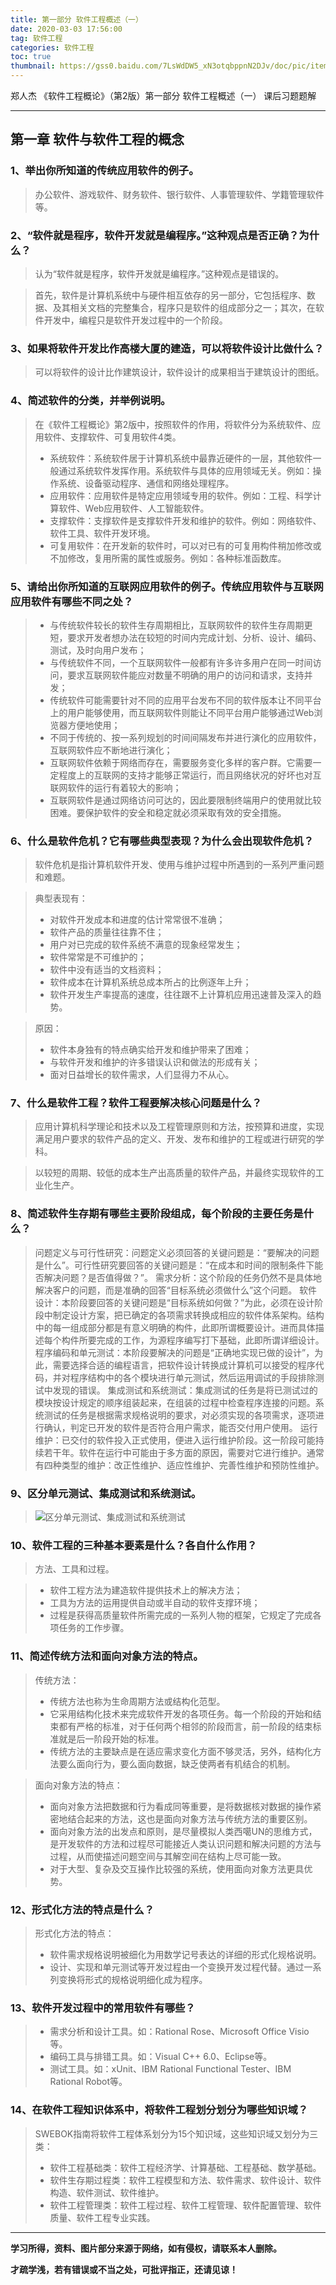 ```yaml
---
title: 第一部分 软件工程概述（一）
date: 2020-03-03 17:56:00
tag: 软件工程
categories: 软件工程
toc: true
thumbnail: https://gss0.baidu.com/7LsWdDW5_xN3otqbppnN2DJv/doc/pic/item/d009b3de9c82d158e8ea11eb870a19d8bc3e427b.jpg
---
```


郑人杰 《软件工程概论》（第2版）第一部分 软件工程概述（一） 课后习题题解

<!--more-->

---

## 第一章 软件与软件工程的概念
### 1、举出你所知道的传统应用软件的例子。
> 办公软件、游戏软件、财务软件、银行软件、人事管理软件、学籍管理软件等。

### 2、“软件就是程序，软件开发就是编程序。”这种观点是否正确？为什么？
> 认为“软件就是程序，软件开发就是编程序。”这种观点是错误的。

> 首先，软件是计算机系统中与硬件相互依存的另一部分，它包括程序、数据、及其相关文档的完整集合，程序只是软件的组成部分之一；其次，在软件开发中，编程只是软件开发过程中的一个阶段。

### 3、如果将软件开发比作高楼大厦的建造，可以将软件设计比做什么？
> 可以将软件的设计比作建筑设计，软件设计的成果相当于建筑设计的图纸。

### 4、简述软件的分类，并举例说明。
> 在《软件工程概论》第2版中，按照软件的作用，将软件分为系统软件、应用软件、支撑软件、可复用软件4类。
>* 系统软件：系统软件居于计算机系统中最靠近硬件的一层，其他软件一般通过系统软件发挥作用。系统软件与具体的应用领域无关。例如：操作系统、设备驱动程序、通信和网络处理程序。
>* 应用软件：应用软件是特定应用领域专用的软件。例如：工程、科学计算软件、Web应用软件、人工智能软件。
>* 支撑软件：支撑软件是支撑软件开发和维护的软件。例如：网络软件、软件工具、软件开发环境。
>* 可复用软件：在开发新的软件时，可以对已有的可复用构件稍加修改或不加修改，复用所需的属性或服务。例如：各种标准函数库。

### 5、请给出你所知道的互联网应用软件的例子。传统应用软件与互联网应用软件有哪些不同之处？
>* 与传统软件较长的软件生存周期相比，互联网软件的软件生存周期更短，要求开发者想办法在较短的时间内完成计划、分析、设计、编码、测试，及时向用户发布；
>* 与传统软件不同，一个互联网软件一般都有许多许多用户在同一时间访问，要求互联网软件能应对数量不明确的用户的访问和请求，支持并发；
>* 传统软件可能需要针对不同的应用平台发布不同的软件版本让不同平台上的用户能够使用，而互联网软件则能让不同平台用户能够通过Web浏览器方便地使用；
>* 不同于传统的、按一系列规划的时间间隔发布并进行演化的应用软件，互联网软件应不断地进行演化；
>* 互联网软件依赖于网络而存在，需要服务变化多样的客户群。它需要一定程度上的互联网的支持才能够正常运行，而且网络状况的好坏也对互联网软件的运行有着较大的影响；
>* 互联网软件是通过网络访问可达的，因此要限制终端用户的使用就比较困难。要保护软件的安全和稳定就必须采取有效的安全措施。

### 6、什么是软件危机？它有哪些典型表现？为什么会出现软件危机？
> 软件危机是指计算机软件开发、使用与维护过程中所遇到的一系列严重问题和难题。

> 典型表现有：
>* 对软件开发成本和进度的估计常常很不准确；
>* 软件产品的质量往往靠不住；
>* 用户对已完成的软件系统不满意的现象经常发生；
>* 软件常常是不可维护的；
>* 软件中没有适当的文档资料；
>* 软件成本在计算机系统总成本所占的比例逐年上升；
>* 软件开发生产率提高的速度，往往跟不上计算机应用迅速普及深入的趋势。

> 原因：
>* 软件本身独有的特点确实给开发和维护带来了困难；
>* 与软件开发和维护的许多错误认识和做法的形成有关；
>* 面对日益增长的软件需求，人们显得力不从心。

### 7、什么是软件工程？软件工程要解决核心问题是什么？
>应用计算机科学理论和技术以及工程管理原则和方法，按预算和进度，实现满足用户要求的软件产品的定义、开发、发布和维护的工程或进行研究的学科。

>以较短的周期、较低的成本生产出高质量的软件产品，并最终实现软件的工业化生产。

### 8、简述软件生存期有哪些主要阶段组成，每个阶段的主要任务是什么？
> 问题定义与可行性研究：问题定义必须回答的关键问题是：“要解决的问题是什么”。可行性研究要回答的关键问题是：“在成本和时间的限制条件下能否解决问题？是否值得做？”。</li>
> 需求分析：这个阶段的任务仍然不是具体地解决客户的问题，而是准确的回答“目标系统必须做什么”这个问题。</li>
> 软件设计：本阶段要回答的关键问题是“目标系统如何做？”为此，必须在设计阶段中制定设计方案，把已确定的各项需求转换成相应的软件体系架构。结构中的每一组成部分都是有意义明确的构件，此即所谓概要设计。进而具体描述每个构件所要完成的工作，为源程序编写打下基础，此即所谓详细设计。
> 程序编码和单元测试：本阶段要解决的问题是“正确地实现已做的设计”，为此，需要选择合适的编程语言，把软件设计转换成计算机可以接受的程序代码，并对程序结构中的各个模块进行单元测试，然后运用调试的手段排除测试中发现的错误。
> 集成测试和系统测试：集成测试的任务是将已测试过的模块按设计规定的顺序组装起来，在组装的过程中检查程序连接的问题。系统测试的任务是根据需求规格说明的要求，对必须实现的各项需求，逐项进行确认，判定已开发的软件是否符合用户需求，能否交付用户使用。
> 运行维护：已交付的软件投入正式使用，便进入运行维护阶段。这一阶段可能持续若干年。软件在运行中可能由于多方面的原因，需要对它进行维护。通常有四种类型的维护：改正性维护、适应性维护、完善性维护和预防性维护。

### 9、区分单元测试、集成测试和系统测试。
> ![区分单元测试、集成测试和系统测试](https://gss0.baidu.com/-fo3dSag_xI4khGko9WTAnF6hhy/zhidao/wh%3D600%2C800/sign=c7744c4f516034a829b7b087fb23656c/14ce36d3d539b60064a2caf9e450352ac65cb714.jpg)

### 10、软件工程的三种基本要素是什么？各自什么作用？
> 方法、工具和过程。

>* 软件工程方法为建造软件提供技术上的解决方法；
>* 工具为方法的运用提供自动或半自动的软件支撑环境；
>* 过程是获得高质量软件所需完成的一系列人物的框架，它规定了完成各项任务的工作步骤。

### 11、简述传统方法和面向对象方法的特点。
> 传统方法：
>* 传统方法也称为生命周期方法或结构化范型。
>* 它采用结构化技术来完成软件开发的各项任务。每一个阶段的开始和结束都有严格的标准，对于任何两个相邻的阶段而言，前一阶段的结束标准就是后一阶段开始的标准。
>* 传统方法的主要缺点是在适应需求变化方面不够灵活，另外，结构化方法要么面向行为，要么面向数据，缺乏使两者有机结合的机制。

> 面向对象方法的特点：
>* 面向对象方法把数据和行为看成同等重要，是将数据核对数据的操作紧密地结合起来的方法，这也是面向对象方法与传统方法的重要区别。
>* 面向对象方法的出发点和原则，是尽量模拟人类西噶UN的思维方式，是开发软件的方法和过程尽可能接近人类认识问题和解决问题的方法与过程，从而使描述问题空间与其解空间在结构上尽可能一致。
>* 对于大型、复杂及交互操作比较强的系统，使用面向对象方法更具优势。

### 12、形式化方法的特点是什么？
> 形式化方法的特点：
>* 软件需求规格说明被细化为用数学记号表达的详细的形式化规格说明。
>* 设计、实现和单元测试等开发过程由一个变换开发过程代替。通过一系列变换将形式的规格说明细化成为程序。

### 13、软件开发过程中的常用软件有哪些？
>* 需求分析和设计工具。如：Rational Rose、Microsoft Office Visio等。
>* 编码工具与排错工具。如：Visual C++ 6.0、Eclipse等。
>* 测试工具。如：xUnit、IBM Rational Functional Tester、IBM Rational Robot等。

### 14、在软件工程知识体系中，将软件工程划分划分为哪些知识域？
> SWEBOK指南将软件工程体系划分为15个知识域，这些知识域又划分为三类：
>* 软件工程基础类：软件工程经济学、计算基础、工程基础、数学基础。
>* 软件生存期过程类：软件工程模型和方法、软件需求、软件设计、软件构造、软件测试、软件维护。
>* 软件工程管理类：软件工程过程、软件工程管理、软件配置管理、软件质量、软件工程专业实践。

---

**学习所得，资料、图片部分来源于网络，如有侵权，请联系本人删除。**

**才疏学浅，若有错误或不当之处，可批评指正，还请见谅！**